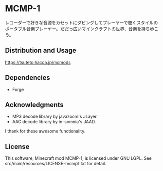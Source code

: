 # MCMP-1
レコーダーで好きな音源をカセットにダビングしてプレーヤーで聴くスタイルのポータブル音楽プレーヤー。だだっ広いマインクラフトの世界、音楽を持ち歩こう。

## Distribution and Usage
https://tsuteto.hacca.jp/mcmods

## Dependencies
- Forge

## Acknowledgments
- MP3 decode library by javazoom's JLayer.
- AAC decode library by in-somnia's JAAD.

I thank for these awesome functionality.

## License
This software, Minecraft mod MCMP-1, is licensed under GNU LGPL. See src/main/resources/LICENSE-mcmp1.txt for detail.
